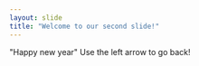 ```yaml
---
layout: slide
title: "Welcome to our second slide!"
---
```

"Happy new year"
Use the left arrow to go back!
